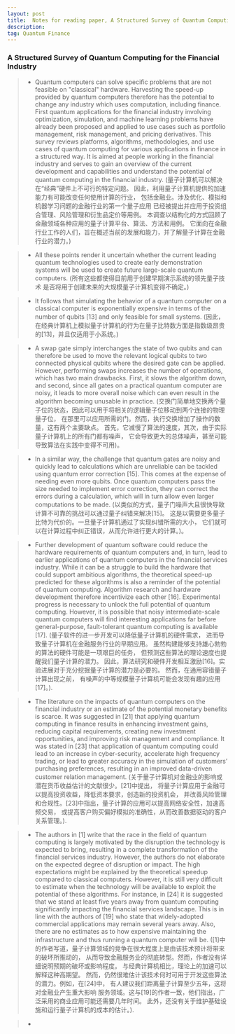 ```yaml
---
layout: post 
title:  Notes for reading paper, A Structured Survey of Quantum Computing for the Financial Industry. 
description:    
tag: Quantum Finance
---
```


### A Structured Survey of Quantum Computing for the Financial Industry

> * Quantum computers can solve specific problems that are not 
feasible on "classical" hardware. Harvesting the speed-up provided 
by quantum computers therefore has the potential to change any 
industry which uses computation, including finance. 
First quantum applications for the financial industry involving optimization, 
simulation, and machine learning problems have already been proposed and 
applied to use cases such as portfolio management, risk management, 
and pricing derivatives. This survey reviews platforms, algorithms, 
methodologies, and use cases of quantum computing for various applications 
in finance in a structured way. It is aimed at people working in the financial 
industry and serves to gain an overview of the current development and 
capabilities and understand the potential of quantum computing in the financial industry.
(量子计算机可以解决在“经典”硬件上不可行的特定问题。
因此，利用量子计算机提供的加速能力有可能改变任何使用计算的行业，
包括金融业。涉及优化、模拟和机器学习问题的金融行业的第一个量子应用
已经被提出并应用于投资组合管理、风险管理和衍生品定价等用例。
本调查以结构化的方式回顾了金融领域各种应用的量子计算平台、算法、方法和用例。
它面向在金融行业工作的人们，旨在概述当前的发展和能力，并了解量子计算在金融行业的潜力。)

> * All these points render it uncertain whether the current leading quantum 
technologies used to create early demonstration systems will be used to create 
future large-scale quantum computers.
(所有这些都使得目前用于创建早期演示系统的领先量子技术
是否将用于创建未来的大规模量子计算机变得不确定。)

> * It follows that simulating the behavior of a quantum computer on a classical 
computer is exponentially expensive in terms of the number of qubits [13] 
and only feasible for small systems.
(因此，在经典计算机上模拟量子计算机的行为在量子比特数方面是指数级昂贵的[13]，并且仅适用于小系统。)

> * A swap gate simply interchanges the state of two qubits and can therefore 
be used to move the relevant logical qubits to two connected physical qubits 
where the desired gate can be applied. However, performing swaps increases the 
number of operations, which has two main drawbacks. First, it slows the algorithm down, 
and second, since all gates on a practical quantum computer are noisy, 
it leads to more overall noise which can even result in the algorithm becoming 
unusable in practice.
(交换门简单地交换两个量子位的状态，因此可以用于将相关的逻辑量子位移动到两个连接的物理量子位，
在那里可以应用所需的门。然而，执行交换增加了操作的数量，这有两个主要缺点。
首先，它减慢了算法的速度，其次，由于实际量子计算机上的所有门都有噪声，
它会导致更大的总体噪声，甚至可能导致算法在实践中变得不可用)。

> * In a similar way, the challenge that quantum gates are noisy and quickly lead to 
calculations which are unreliable can be tackled using quantum error correction [15]. 
This comes at the expense of needing even more qubits. Once quantum computers pass 
the size needed to implement error correction, they can correct the errors during a 
calculation, which will in turn allow even larger computations to be made.
(以类似的方式，量子门噪声大且很快导致计算不可靠的挑战可以通过量子纠错来解决[15]。
这是以需要更多量子比特为代价的。一旦量子计算机通过了实现纠错所需的大小，
它们就可以在计算过程中纠正错误，从而允许进行更大的计算。)。

> * Further development of quantum software could reduce the hardware 
requirements of quantum computers and, in turn, lead to earlier applications 
of quantum computers in the financial services industry. 
While it can be a struggle to build the hardware that could support ambitious algorithms, 
the theoretical speed-up predicted for these algorithms is also a reminder 
of the potential of quantum computing. Algorithm research and hardware development 
therefore incentivize each other [16]. 
Experimental progress is necessary to unlock the full potential of quantum computing. 
However, it is possible that noisy intermediate-scale quantum computers 
will find interesting applications far before general-purpose, 
fault-tolerant quantum computing is available [17].
(量子软件的进一步开发可以降低量子计算机的硬件需求，
进而导致量子计算机在金融服务行业的早期应用。
虽然构建能够支持雄心勃勃的算法的硬件可能是一项艰巨的任务，
但预测这些算法的理论速度也提醒我们量子计算的潜力。
因此，算法研究和硬件开发相互激励[16]。实验进展对于充分挖掘量子计算的潜力是必要的。
然而，在通用容错量子计算出现之前，
有噪声的中等规模量子计算机可能会发现有趣的应用[17]。).

> * The literature on the impacts of quantum computers on the financial industry or 
an estimate of the potential monetary benefits is scarce. It was suggested in [21] that 
applying quantum computing in finance results in enhancing investment gains, 
reducing capital requirements, creating new investment opportunities, and 
improving risk management and compliance. It was stated in [23] that application of 
quantum computing could lead to an increase in cyber-security, accelerate high frequency 
trading, or lead to greater accuracy in the simulation of customers’ purchasing preferences, 
resulting in an improved data-driven customer relation management.
(关于量子计算机对金融业的影响或潜在货币收益估计的文献很少。[21]中提出，
将量子计算应用于金融可以提高投资收益，降低资本要求，创造新的投资机会，
并改善风险管理和合规性。[23]中指出，量子计算的应用可以提高网络安全性，加速高频交易，
或提高客户购买偏好模拟的准确性，从而改善数据驱动的客户关系管理。). 

> * The authors in [1] write that the race in the field of quantum computing 
is largely motivated by the disruption the technology is expected to bring, 
resulting in a complete transformation of the financial services industry. 
However, the authors do not elaborate on the expected degree of disruption or impact. 
The high expectations might be explained by the theoretical speedup compared 
to classical computers. However, it is still very difficult to 
estimate when the technology will be available to exploit the potential of 
these algorithms. For instance, in [24] it is suggested that we stand at least 
five years away from quantum computing significantly impacting the financial 
services landscape. This is in line with the authors of [19] who state that 
widely-adopted commercial applications may remain several years away. 
Also, there are no estimates as to how expensive maintaining 
the infrastructure and thus running a quantum computer will be.
([1]中的作者写道，量子计算领域的竞争在很大程度上是由该技术预计将带来的破坏所推动的，
从而导致金融服务业的彻底转型。然而，作者没有详细说明预期的破坏或影响程度。
与经典计算机相比，理论上的加速可以解释这种高期望。
然而，仍然很难估计该技术何时可用于开发这些算法的潜力。例如，在[24]中，
有人建议我们距离量子计算至少五年，这将对金融业产生重大影响
服务领域。这与[19]的作者一致，他们指出，广泛采用的商业应用可能还需要几年时间。
此外，还没有关于维护基础设施和运行量子计算机的成本的估计。).

> * 
